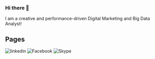 ### Hi there 👋

I am a creative and performance-driven Digital Marketing and Big Data Analyst!

## Pages 
![linkedin](https://img.shields.io/badge/Linkedin-0e76a8?style=for-the-badge&logo=Linkedin&logoColor=white)
![Facebook](https://img.shields.io/badge/Facebook-1877F2?style=for-the-badge&logo=facebook&logoColor=white)
![Skype](https://img.shields.io/badge/Skype-00AFF0?style=for-the-badge&logo=skype&logoColor=white)




